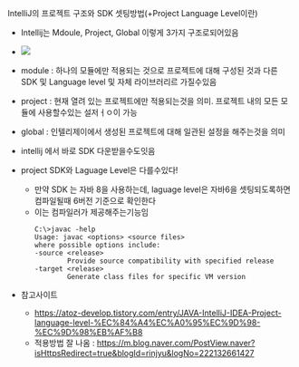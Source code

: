 IntelliJ의 프로젝트 구조와 SDK 셋팅방법(+Project Language Level이란)

- Intellij는 Mdoule, Project, Global 이렇게 3가지 구조로되어있음
- <img src="https://resources.jetbrains.com/help/img/idea/2020.3/settings-types.png">

- module : 하나의 모듈에만 적용되는 것으로 프로젝트에 대해 구성된 것과 다른 SDK 및 Language level 및 자체 라이브러리르 가질수있음
- project : 현재 열려 있는 프로젝트에만 적용되는것을 의미. 프로젝트 내의 모든 모듈에 사용할수있는 설저ㅓㅇ이 가능
- global : 인텔리제이에서 생성된 프로젝트에 대해 일관된 설정을 해주는것을 의미

- intellij 에서 바로 SDK 다운받을수도잇음

- project SDK와 Laguage Level은 다를수있다!
  - 만약 SDK 는 자바 8을 사용하는데, laguage level은 자바6을 셋팅되도록하면 컴파일될때 6버전 기준으로 확인한다
  - 이는 컴파일러가 제공해주는기능임
    ```shell
    C:\>javac -help
    Usage: javac <options> <source files>
    where possible options include:
    -source <release>
            Provide source compatibility with specified release
    -target <release>            
            Generate class files for specific VM version
    ```


- 참고사이트 
  - https://atoz-develop.tistory.com/entry/JAVA-IntelliJ-IDEA-Project-language-level-%EC%84%A4%EC%A0%95%EC%9D%98-%EC%9D%98%EB%AF%B8
  - 적용방법 잘 나옴 : https://m.blog.naver.com/PostView.naver?isHttpsRedirect=true&blogId=rinjyu&logNo=222132661427